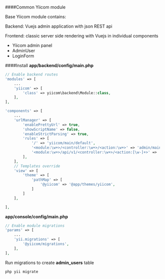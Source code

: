 ####Common Yiicom module

Base Yiicom module contains:

Backend: Vuejs admin application with json REST api

Frontend: classic server side rendering with Vuejs in individual components 


* Yiicom admin panel 
* AdminUser
* LoginForm

####Install
**app/backend/config/main.php**
```php
// Enable backend routes
'modules' => [
    ...
    'yiicom' => [
        'class' => yiicom\backend\Module::class,
    ],
],

'components' => [
    ...
    'urlManager' => [
        'enablePrettyUrl' => true,
        'showScriptName' => false,
        'enableStrictParsing' => true,
        'rules' => [
            '/' => 'yiicom/main/default',
            '<module:\w+>/<controller:\w+>/<action:\w+>' => 'admin/main/default',
            '<module:\w+>/api/v1/<controller:\w+>/<action:[\w-]+>' => '<module>/api/v1/<controller>/<action>',
        ],
    ],
    // Templates override
    'view' => [
        'theme' => [
            'pathMap' => [
                '@yiicom' => '@app/themes/yiicom',
            ]
        ]
    ],

],

```
**app/console/config/main.php**
```php
// Enable module migrations 
'params' => [
    ...
    'yii.migrations' => [
        '@yiicom/migrations',
    ],
],
```

Run migrations to create **admin_users** table 
```bash
php yii migrate
```

